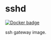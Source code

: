 # sshd

[![Docker
badge](http://docker0.serv.pw:8080/docku/sshd)](https://registry.hub.docker.com/u/docku/sshd/)

ssh gateway image.

